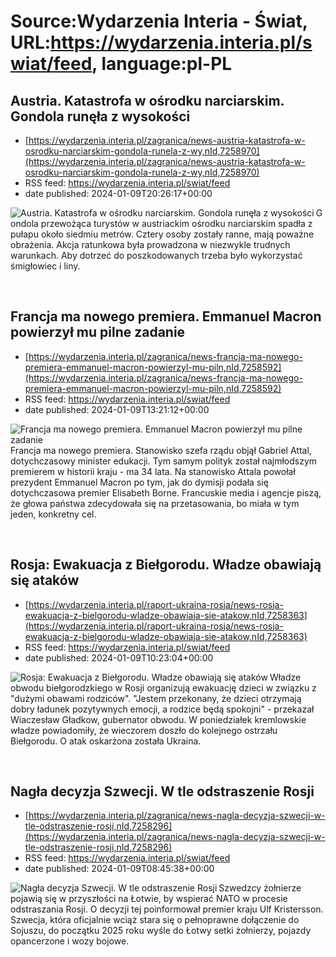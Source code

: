 # Source:Wydarzenia Interia - Świat, URL:https://wydarzenia.interia.pl/swiat/feed, language:pl-PL

## Austria. Katastrofa w ośrodku narciarskim. Gondola runęła z wysokości
 - [https://wydarzenia.interia.pl/zagranica/news-austria-katastrofa-w-osrodku-narciarskim-gondola-runela-z-wy,nId,7258970](https://wydarzenia.interia.pl/zagranica/news-austria-katastrofa-w-osrodku-narciarskim-gondola-runela-z-wy,nId,7258970)
 - RSS feed: https://wydarzenia.interia.pl/swiat/feed
 - date published: 2024-01-09T20:26:17+00:00

<p><a href="https://wydarzenia.interia.pl/zagranica/news-austria-katastrofa-w-osrodku-narciarskim-gondola-runela-z-wy,nId,7258970"><img align="left" alt="Austria. Katastrofa w ośrodku narciarskim. Gondola runęła z wysokości" src="https://i.iplsc.com/austria-katastrofa-w-osrodku-narciarskim-gondola-runela-z-wy/000ICZIPABS2WD4F-C321.jpg" /></a>Gondola przewożąca turystów w austriackim ośrodku narciarskim spadła z pułapu około siedmiu metrów. Cztery osoby zostały ranne, mają poważne obrażenia. Akcja ratunkowa była prowadzona w niezwykle trudnych warunkach. Aby dotrzeć do poszkodowanych trzeba było wykorzystać śmigłowiec i liny. </p><br clear="all" />

## Francja ma nowego premiera. Emmanuel Macron powierzył mu pilne zadanie
 - [https://wydarzenia.interia.pl/zagranica/news-francja-ma-nowego-premiera-emmanuel-macron-powierzyl-mu-piln,nId,7258592](https://wydarzenia.interia.pl/zagranica/news-francja-ma-nowego-premiera-emmanuel-macron-powierzyl-mu-piln,nId,7258592)
 - RSS feed: https://wydarzenia.interia.pl/swiat/feed
 - date published: 2024-01-09T13:21:12+00:00

<p><a href="https://wydarzenia.interia.pl/zagranica/news-francja-ma-nowego-premiera-emmanuel-macron-powierzyl-mu-piln,nId,7258592"><img align="left" alt="Francja ma nowego premiera. Emmanuel Macron powierzył mu pilne zadanie" src="https://i.iplsc.com/francja-ma-nowego-premiera-emmanuel-macron-powierzyl-mu-piln/000ICUIZV52U3XFA-C321.jpg" /></a>Francja ma nowego premiera. Stanowisko szefa rządu objął Gabriel Attal, dotychczasowy minister edukacji. Tym samym polityk został najmłodszym premierem w historii kraju - ma 34 lata. Na stanowisko Attala powołał prezydent Emmanuel Macron po tym, jak do dymisji podała się dotychczasowa premier Elisabeth Borne. Francuskie media i agencje piszą, że głowa państwa zdecydowała się na przetasowania, bo miała w tym jeden, konkretny cel.</p><br clear="all" />

## Rosja: Ewakuacja z Biełgorodu. Władze obawiają się ataków
 - [https://wydarzenia.interia.pl/raport-ukraina-rosja/news-rosja-ewakuacja-z-bielgorodu-wladze-obawiaja-sie-atakow,nId,7258363](https://wydarzenia.interia.pl/raport-ukraina-rosja/news-rosja-ewakuacja-z-bielgorodu-wladze-obawiaja-sie-atakow,nId,7258363)
 - RSS feed: https://wydarzenia.interia.pl/swiat/feed
 - date published: 2024-01-09T10:23:04+00:00

<p><a href="https://wydarzenia.interia.pl/raport-ukraina-rosja/news-rosja-ewakuacja-z-bielgorodu-wladze-obawiaja-sie-atakow,nId,7258363"><img align="left" alt="Rosja: Ewakuacja z Biełgorodu. Władze obawiają się ataków" src="https://i.iplsc.com/rosja-ewakuacja-z-bielgorodu-wladze-obawiaja-sie-atakow/000ICROSF0SXCYS2-C321.jpg" /></a>Władze obwodu biełgorodzkiego w Rosji organizują ewakuację dzieci w związku z &quot;dużymi obawami rodziców&quot;. &quot;Jestem przekonany, że dzieci otrzymają dobry ładunek pozytywnych emocji, a rodzice będą spokojni&quot; - przekazał Wiaczesław Gładkow, gubernator obwodu. W poniedziałek kremlowskie władze powiadomiły, że wieczorem doszło do kolejnego ostrzału Biełgorodu. O atak oskarżona została Ukraina. </p><br clear="all" />

## Nagła decyzja Szwecji. W tle odstraszenie Rosji
 - [https://wydarzenia.interia.pl/zagranica/news-nagla-decyzja-szwecji-w-tle-odstraszenie-rosji,nId,7258296](https://wydarzenia.interia.pl/zagranica/news-nagla-decyzja-szwecji-w-tle-odstraszenie-rosji,nId,7258296)
 - RSS feed: https://wydarzenia.interia.pl/swiat/feed
 - date published: 2024-01-09T08:45:38+00:00

<p><a href="https://wydarzenia.interia.pl/zagranica/news-nagla-decyzja-szwecji-w-tle-odstraszenie-rosji,nId,7258296"><img align="left" alt="Nagła decyzja Szwecji. W tle odstraszenie Rosji " src="https://i.iplsc.com/nagla-decyzja-szwecji-w-tle-odstraszenie-rosji/000ICUIFJD94SP7T-C321.jpg" /></a>Szwedzcy żołnierze pojawią się w przyszłości na Łotwie, by wspierać NATO w procesie odstraszania Rosji. O decyzji tej poinformował premier kraju Ulf Kristersson. Szwecja, która oficjalnie wciąż stara się o pełnoprawne dołączenie do Sojuszu, do początku 2025 roku wyśle do Łotwy setki żołnierzy, pojazdy opancerzone i wozy bojowe.</p><br clear="all" />

